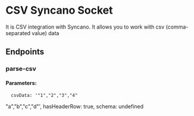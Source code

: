 # CSV Syncano Socket

It is CSV integration with Syncano. It allows you to work with csv (comma-separated value) data

## Endpoints

### parse-csv

#### Parameters:

      csvData: '"1","2","3","4"
"a","b","c","d"',
      hasHeaderRow: true,
      schema: undefined

